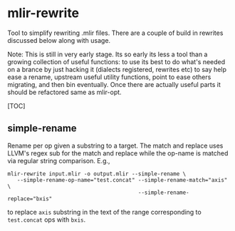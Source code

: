 # mlir-rewrite

Tool to simplify rewriting .mlir files. There are a couple of build in rewrites
discussed below along with usage.

Note: This is still in very early stage. Its so early its less a tool than a
growing collection of useful functions: to use its best to do what's needed on
a brance by just hacking it (dialects registered, rewrites etc) to say help
ease a rename, upstream useful utility functions, point to ease others
migrating, and then bin eventually. Once there are actually useful parts it
should be refactored same as mlir-opt.

[TOC]

## simple-rename

Rename per op given a substring to a target. The match and replace uses LLVM's
regex sub for the match and replace while the op-name is matched via regular
string comparison. E.g.,

```
mlir-rewrite input.mlir -o output.mlir --simple-rename \
   --simple-rename-op-name="test.concat" --simple-rename-match="axis" \
                                         --simple-rename-replace="bxis"
```

to replace `axis` substring in the text of the range corresponding to
`test.concat` ops with `bxis`.

